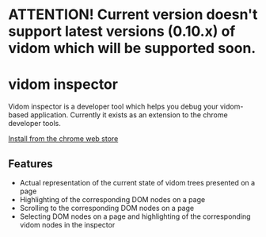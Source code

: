 # ATTENTION! Current version doesn't support latest versions (0.10.x) of vidom which will be supported soon.

# vidom inspector

Vidom inspector is a developer tool which helps you debug your vidom-based application. Currently it exists as an extension to the chrome developer tools.

[Install from the chrome web store](https://chrome.google.com/webstore/detail/vidom-inspector/ejmmambcfpacebjakpfhggoajclnppdi)

## Features
  * Actual representation of the current state of vidom trees presented on a page
  * Highlighting of the corresponding DOM nodes on a page
  * Scrolling to the corresponding DOM nodes on a page
  * Selecting DOM nodes on a page and highlighting of the corresponding vidom nodes in the inspector
